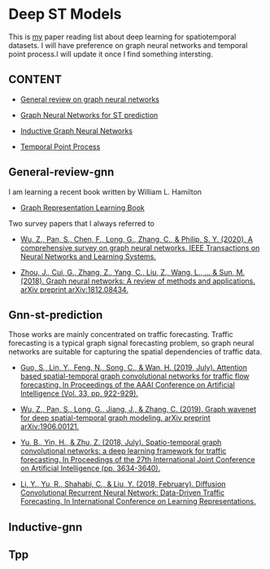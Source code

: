 # Deep ST Models

This is [my](https://Kaimaoge.github.io/) paper reading list about deep learning for spatiotemporal datasets. I will have preference on graph neural networks and temporal point process.I will update it once I find something intersting.

## CONTENT

- [General review on graph neural networks](##General-review-gnn)
- [Graph Neural Networks for ST prediction](##Gnn-st-prediction)
- [Inductive Graph Neural Networks](##Inductive-gnn)

- [Temporal Point Process](##Tpp)

## General-review-gnn

I am learning a recent book written by William L. Hamilton 

- [Graph Representation Learning Book](https://www.cs.mcgill.ca/~wlh/grl_book/)

Two survey papers that I always referred to 

- [Wu, Z., Pan, S., Chen, F., Long, G., Zhang, C., & Philip, S. Y. (2020). A comprehensive survey on graph neural networks. IEEE Transactions on Neural Networks and Learning Systems.](https://ieeexplore.ieee.org/stamp/stamp.jsp?arnumber=9046288&casa_token=VAeauroZgfoAAAAA:sR2hwdE8mD-Va_sWmPLWE2S-5zXSVVUHEnmNsXE6Mqblcs2t8ZDAlj6-jXHx4bpKPErrXN-D&tag=1)

- [Zhou, J., Cui, G., Zhang, Z., Yang, C., Liu, Z., Wang, L., ... & Sun, M. (2018). Graph neural networks: A review of methods and applications. arXiv preprint arXiv:1812.08434.](https://arxiv.org/pdf/1812.08434.pdf?source=post_page---------------------------)

## Gnn-st-prediction

Those works are mainly concentrated on traffic forecasting. Traffic forecasting is a typical graph signal forecasting problem, so graph neural networks are suitable for capturing the spatial dependencies of traffic data.

- [Guo, S., Lin, Y., Feng, N., Song, C., & Wan, H. (2019, July). Attention based spatial-temporal graph convolutional networks for traffic flow forecasting. In Proceedings of the AAAI Conference on Artificial Intelligence (Vol. 33, pp. 922-929).](https://www.aaai.org/ojs/index.php/AAAI/article/view/3881)

- [Wu, Z., Pan, S., Long, G., Jiang, J., & Zhang, C. (2019). Graph wavenet for deep spatial-temporal graph modeling. arXiv preprint arXiv:1906.00121.](https://arxiv.org/pdf/1906.00121.pdf)

- [Yu, B., Yin, H., & Zhu, Z. (2018, July). Spatio-temporal graph convolutional networks: a deep learning framework for traffic forecasting. In Proceedings of the 27th International Joint Conference on Artificial Intelligence (pp. 3634-3640).](https://dl.acm.org/doi/abs/10.5555/3304222.3304273)

- [Li, Y., Yu, R., Shahabi, C., & Liu, Y. (2018, February). Diffusion Convolutional Recurrent Neural Network: Data-Driven Traffic Forecasting. In International Conference on Learning Representations.](https://openreview.net/forum?id=SJiHXGWAZ&noteId=SJiHXGWAZ)

## Inductive-gnn

## Tpp

